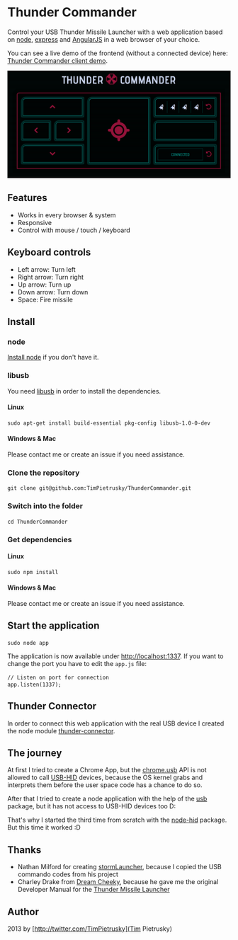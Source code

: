 # Thunder Commander

Control your USB Thunder Missile Launcher with a web application based on [node](http://nodejs.org/), [express](http://expressjs.com) and [AngularJS](http://angularjs.org) in a web browser of your choice. 

You can see a live demo of the frontend (without a connected device) here: [Thunder Commander client demo](http://codepen.io/TimPietrusky/pen/tuBvG).

![Thunder Commander - connected device](assets/images/thunder_commander_screenshot_connected.png)





## Features

* Works in every browser & system
* Responsive
* Control with mouse / touch / keyboard





## Keyboard controls

* Left arrow: Turn left
* Right arrow: Turn right
* Up arrow: Turn up
* Down arrow: Turn down
* Space: Fire missile





## Install


### node

[Install node](http://nodejs.org/download/) if you don't have it.






### libusb
You need [libusb](http://www.libusb.org/) in order to install the dependencies.

#### Linux
```
sudo apt-get install build-essential pkg-config libusb-1.0-0-dev
```

#### Windows & Mac
Please contact me or create an issue if you need assistance.






### Clone the repository

```
git clone git@github.com:TimPietrusky/ThunderCommander.git
```





### Switch into the folder
```
cd ThunderCommander
```




### Get dependencies
#### Linux
```
sudo npm install
```
#### Windows & Mac
Please contact me or create an issue if you need assistance.





## Start the application
```
sudo node app
```

The application is now available under [http://localhost:1337](http://localhost:1337). If you want to change the port you have to edit the ```app.js``` file:

```javasript
// Listen on port for connection
app.listen(1337);
```




## Thunder Connector
In order to connect this web application with the real USB device I created the node module [thunder-connector](https://npmjs.org/package/thunder-connector). 





## The journey

At first I tried to create a Chrome App, but the [chrome.usb](http://developer.chrome.com/apps/usb.html) API is not allowed to call [USB-HID](http://en.wikipedia.org/wiki/USB_human_interface_device_class) devices, because the OS kernel grabs and interprets them before the user space code has a chance to do so. 

After that I tried to create a node application with the help of the [usb](https://npmjs.org/package/usb) package, but it has not access to USB-HID devices too D: 

That's why I started the third time from scratch with the [node-hid](https://github.com/node-hid/node-hid) package. But this time it worked :D





## Thanks

* Nathan Milford for creating [stormLauncher](https://github.com/nmilford/stormLauncher), because I copied the USB commando codes from his project
* Charley Drake from [Dream Cheeky](http://dreamcheeky.com), because he gave me the original Developer Manual for the [Thunder Missile Launcher](http://dreamcheeky.com/thunder-missile-launcher) 




## Author

2013 by [http://twitter.com/TimPietrusky](Tim Pietrusky)